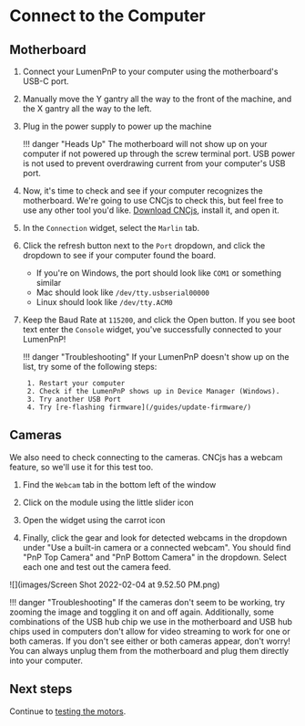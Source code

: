 # Connect to the Computer

## Motherboard

1. Connect your LumenPnP to your computer using the motherboard's USB-C port.

2. Manually move the Y gantry all the way to the front of the machine, and the X gantry all the way to the left.

3. Plug in the power supply to power up the machine

    !!! danger "Heads Up"
        The motherboard will not show up on your computer if not powered up through the screw terminal port. USB power is not used to prevent overdrawing current from your computer's USB port.


1. Now, it's time to check and see if your computer recognizes the motherboard. We're going to use CNCjs to check this, but feel free to use any other tool you'd like. [Download CNCjs](https://github.com/cncjs/cncjs/releases), install it, and open it.

2. In the `Connection` widget, select the `Marlin` tab.

3. Click the refresh button next to the `Port` dropdown, and click the dropdown to see if your computer found the board.
     * If you're on Windows, the port should look like `COM1` or something similar
     * Mac should look like `/dev/tty.usbserial00000`
     * Linux should look like `/dev/tty.ACM0`

4. Keep the Baud Rate at `115200`, and click the Open button. If you see boot text enter the `Console` widget, you've successfully connected to your LumenPnP!

    !!! danger "Troubleshooting"
        If your LumenPnP doesn't show up on the list, try some of the following steps:

        1. Restart your computer
        2. Check if the LumenPnP shows up in Device Manager (Windows).
        3. Try another USB Port
        4. Try [re-flashing firmware](/guides/update-firmware/)

## Cameras
We also need to check connecting to the cameras. CNCjs has a webcam feature, so we'll use it for this test too.

1. Find the `Webcam` tab in the bottom left of the window

2. Click on the module using the little slider icon

3.  Open the widget using the carrot icon

4.  Finally, click the gear and look for detected webcams in the dropdown under "Use a built-in camera or a connected webcam". You should find "PnP Top Camera" and "PnP Bottom Camera" in the dropdown. Select each one and test out the camera feed.

![](images/Screen Shot 2022-02-04 at 9.52.50 PM.png)

!!! danger "Troubleshooting"
          If the cameras don't seem to be working, try zooming the image and toggling it on and off again. Additionally, some combinations of the USB hub chip we use in the motherboard and USB hub chips used in computers don't allow for video streaming to work for one or both cameras. If you don't see either or both cameras appear, don't worry! You can always unplug them from the motherboard and plug them directly into your computer.

## Next steps

Continue to [testing the motors](../motor-check/index.md).
